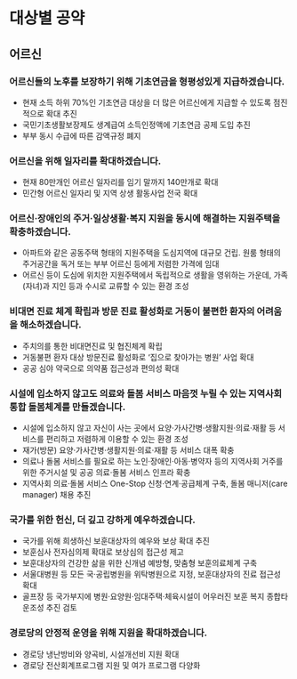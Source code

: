 # 대상별 공약

## 어르신

### 어르신들의 노후를 보장하기 위해 기초연금을 형평성있게 지급하겠습니다.
- 현재 소득 하위 70%인 기초연금 대상을 더 많은 어르신에게 지급할 수 있도록 점진적으로 확대 추진
- 국민기초생활보장제도 생계급여 소득인정액에 기초연금 공제 도입 추진
- 부부 동시 수급에 따른 감액규정 폐지

### 어르신을 위해 일자리를 확대하겠습니다.
- 현재 80만개인 어르신 일자리를 임기 말까지 140만개로 확대
- 민간형 어르신 일자리 및 지역 상생 활동사업 전국 확대

### 어르신·장애인의 주거·일상생활·복지 지원을 동시에 해결하는 지원주택을 확충하겠습니다.
- 아파트와 같은 공동주택 형태의 지원주택을 도심지역에 대규모 건립. 원룸 형태의 주거공간을 독거 또는 부부 어르신 등에게 저렴한 가격에 임대
- 어르신 등이 도심에 위치한 지원주택에서 독립적으로 생활을 영위하는 가운데, 가족(자녀)과 지인 등과 수시로 교류할 수 있는 환경 조성

### 비대면 진료 체계 확립과 방문 진료 활성화로 거동이 불편한 환자의 어려움을 해소하겠습니다.
- 주치의를 통한 비대면진료 및 협진체계 확립
- 거동불편 환자 대상 방문진료 활성화로 ‘집으로 찾아가는 병원’ 사업 확대
- 공공 심야 약국으로 의약품 접근성과 편의성 확대

### 시설에 입소하지 않고도 의료와 돌봄 서비스 마음껏 누릴 수 있는 지역사회 통합 돌봄체계를 만들겠습니다.
- 시설에 입소하지 않고 자신이 사는 곳에서 요양·가사간병·생활지원·의료·재활 등 서비스를 편리하고 저렴하게 이용할 수 있는 환경 조성
- 재가(방문) 요양·가사간병·생활지원·의료·재활 등 서비스 대폭 확충
- 의료나 돌봄 서비스를 필요로 하는 노인·장애인·아동·병약자 등의 지역사회 거주를 위한 주거시설 및 공공 의료·돌봄 서비스 인프라 확충
- 지역사회 의료·돌봄 서비스 One-Stop 신청·연계·공급체계 구축, 돌봄 매니저(care manager) 채용 추진

### 국가를 위한 헌신, 더 깊고 강하게 예우하겠습니다.
- 국가를 위해 희생하신 보훈대상자의 예우와 보상 확대 추진
- 보훈심사 전자심의제 확대로 보상심의 접근성 제고
- 보훈대상자의 건강한 삶을 위한 신개념 예방형, 맞춤형 보훈의료체계 구축
- 서울대병원 등 모든 국·공립병원을 위탁병원으로 지정, 보훈대상자의 진료 접근성 확대
- 골프장 등 국가부지에 병원·요양원·임대주택·체육시설이 어우러진 보훈 복지 종합타운조성 추진 검토

### 경로당의 안정적 운영을 위해 지원을 확대하겠습니다.
- 경로당 냉난방비와 양곡비, 시설개선비 지원 확대
- 경로당 전산회계프로그램 지원 및 여가 프로그램 다양화